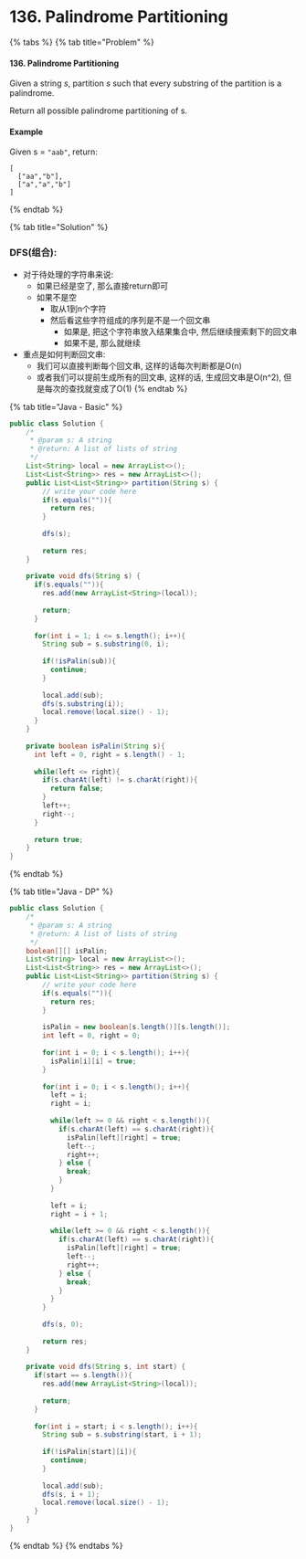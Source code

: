 # 136. Palindrome Partitioning

{% tabs %}
{% tab title="Problem" %}
#### 136. Palindrome Partitioning

Given a string _s_, partition _s_ such that every substring of the partition is a palindrome.

Return all possible palindrome partitioning of s.

#### Example

Given s = `"aab"`, return:

```text
[
  ["aa","b"],
  ["a","a","b"]
]
```
{% endtab %}

{% tab title="Solution" %}
### DFS\(组合\):

* 对于待处理的字符串来说:
  * 如果已经是空了, 那么直接return即可
  * 如果不是空
    * 取从1到n个字符
    * 然后看这些字符组成的序列是不是一个回文串
      * 如果是, 把这个字符串放入结果集合中, 然后继续搜索剩下的回文串
      * 如果不是, 那么就继续
* 重点是如何判断回文串:
  * 我们可以直接判断每个回文串, 这样的话每次判断都是O\(n\)
  * 或者我们可以提前生成所有的回文串, 这样的话, 生成回文串是O\(n^2\), 但是每次的查找就变成了O\(1\)
{% endtab %}

{% tab title="Java - Basic" %}
```java
public class Solution {
    /*
     * @param s: A string
     * @return: A list of lists of string
     */
    List<String> local = new ArrayList<>();
    List<List<String>> res = new ArrayList<>();
    public List<List<String>> partition(String s) {
        // write your code here
        if(s.equals("")){
          return res;
        }
        
        dfs(s);
        
        return res;
    }
    
    private void dfs(String s) {
      if(s.equals("")){
        res.add(new ArrayList<String>(local));
        
        return;
      }
      
      for(int i = 1; i <= s.length(); i++){
        String sub = s.substring(0, i);
        
        if(!isPalin(sub)){
          continue;
        }
        
        local.add(sub);
        dfs(s.substring(i));
        local.remove(local.size() - 1);
      }
    }
    
    private boolean isPalin(String s){
      int left = 0, right = s.length() - 1;
      
      while(left <= right){
        if(s.charAt(left) != s.charAt(right)){
          return false;
        }
        left++;
        right--;
      }
      
      return true;
    }
}
```
{% endtab %}

{% tab title="Java - DP" %}
```java
public class Solution {
    /*
     * @param s: A string
     * @return: A list of lists of string
     */
    boolean[][] isPalin;
    List<String> local = new ArrayList<>();
    List<List<String>> res = new ArrayList<>();
    public List<List<String>> partition(String s) {
        // write your code here
        if(s.equals("")){
          return res;
        }
        
        isPalin = new boolean[s.length()][s.length()];
        int left = 0, right = 0;
        
        for(int i = 0; i < s.length(); i++){
          isPalin[i][i] = true;
        }
        
        for(int i = 0; i < s.length(); i++){
          left = i;
          right = i;
          
          while(left >= 0 && right < s.length()){
            if(s.charAt(left) == s.charAt(right)){
              isPalin[left][right] = true;
              left--;
              right++;
            } else {
              break;
            }
          }
          
          left = i;
          right = i + 1;
          
          while(left >= 0 && right < s.length()){
            if(s.charAt(left) == s.charAt(right)){
              isPalin[left][right] = true;
              left--;
              right++;
            } else {
              break;
            }
          }
        }
        
        dfs(s, 0);
        
        return res;
    }
    
    private void dfs(String s, int start) {
      if(start == s.length()){
        res.add(new ArrayList<String>(local));
        
        return;
      }
      
      for(int i = start; i < s.length(); i++){
        String sub = s.substring(start, i + 1);
        
        if(!isPalin[start][i]){
          continue;
        }
        
        local.add(sub);
        dfs(s, i + 1);
        local.remove(local.size() - 1);
      }
    }
}
```
{% endtab %}
{% endtabs %}

